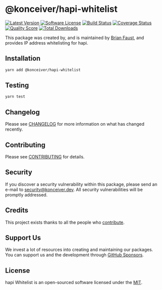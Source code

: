 # @konceiver/hapi-whitelist

[![Latest Version](https://badgen.net/npm/v/@konceiver/hapi-whitelist)](https://npmjs.com/package/@konceiver/hapi-whitelist)
[![Software License](https://badgen.net/npm/license/@konceiver/hapi-whitelist)](https://npmjs.com/package/@konceiver/hapi-whitelist)
[![Build Status](https://img.shields.io/github/workflow/status/konceiver/hapi-whitelist/run-tests?label=tests)](https://github.com/konceiver/hapi-whitelist/actions?query=workflow%3Arun-tests+branch%3Amaster)
[![Coverage Status](https://badgen.net/codeclimate/coverage/konceiver/hapi-whitelist)](https://codeclimate.com/github/konceiver/hapi-whitelist)
[![Quality Score](https://badgen.net/codeclimate/maintainability/konceiver/hapi-whitelist)](https://codeclimate.com/github/konceiver/hapi-whitelist)
[![Total Downloads](https://badgen.net/npm/dt/konceiver/hapi-whitelist)](https://npmjs.com/package/@konceiver/hapi-whitelist)

This package was created by, and is maintained by [Brian Faust](https://github.com/faustbrian), and provides IP address whitelisting for hapi.

## Installation

```bash
yarn add @konceiver/hapi-whitelist
```

## Testing

```bash
yarn test
```

## Changelog

Please see [CHANGELOG](CHANGELOG.md) for more information on what has changed recently.

## Contributing

Please see [CONTRIBUTING](CONTRIBUTING.md) for details.

## Security

If you discover a security vulnerability within this package, please send an e-mail to security@konceiver.dev. All security vulnerabilities will be promptly addressed.

## Credits

This project exists thanks to all the people who [contribute](../../contributors).

## Support Us

We invest a lot of resources into creating and maintaining our packages. You can support us and the development through [GitHub Sponsors](https://github.com/sponsors/faustbrian).

## License

hapi Whitelist is an open-sourced software licensed under the [MIT](LICENSE.md).
